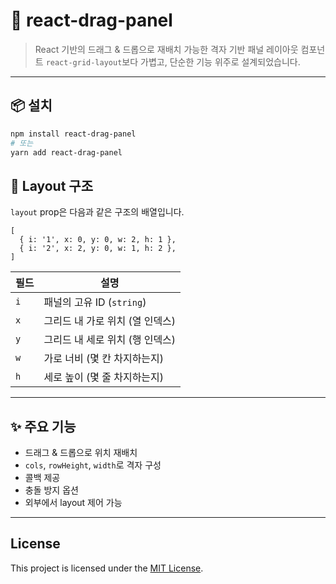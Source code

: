 # 🧩 react-drag-panel

> React 기반의 드래그 & 드롭으로 재배치 가능한 격자 기반 패널 레이아웃 컴포넌트
> `react-grid-layout`보다 가볍고, 단순한 기능 위주로 설계되었습니다.

---

## 📦 설치

```bash
npm install react-drag-panel
# 또는
yarn add react-drag-panel

```
## 🧱 Layout 구조

`layout` prop은 다음과 같은 구조의 배열입니다.

```
[
  { i: '1', x: 0, y: 0, w: 2, h: 1 },
  { i: '2', x: 2, y: 0, w: 1, h: 2 },
]

```

| 필드 | 설명 |
| --- | --- |
| `i` | 패널의 고유 ID (`string`) |
| `x` | 그리드 내 가로 위치 (열 인덱스) |
| `y` | 그리드 내 세로 위치 (행 인덱스) |
| `w` | 가로 너비 (몇 칸 차지하는지) |
| `h` | 세로 높이 (몇 줄 차지하는지) |

---

## ✨ 주요 기능

- 드래그 & 드롭으로 위치 재배치
- `cols`, `rowHeight`, `width`로 격자 구성
- 콜백 제공
- 충돌 방지 옵션
- 외부에서 layout 제어 가능

---

## License

This project is licensed under the [MIT License](https://github.com/sanholl/react-drag-panel/blob/feature/grid-layout-basic/LICENSE).
